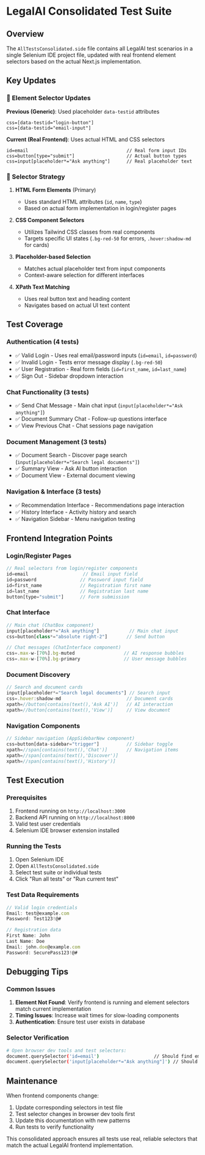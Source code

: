 # LegalAI Consolidated Test Suite

## Overview

The `AllTestsConsolidated.side` file contains all LegalAI test scenarios in a single Selenium IDE project file, updated with real frontend element selectors based on the actual Next.js implementation.

## Key Updates

### 🔄 Element Selector Updates

**Previous (Generic)**: Used placeholder `data-testid` attributes
```
css=[data-testid="login-button"]
css=[data-testid="email-input"]
```

**Current (Real Frontend)**: Uses actual HTML and CSS selectors
```
id=email                                    // Real form input IDs
css=button[type="submit"]                   // Actual button types
css=input[placeholder*="Ask anything"]      // Real placeholder text
```

### 🎯 Selector Strategy

1. **HTML Form Elements** (Primary)
   - Uses standard HTML attributes (`id`, `name`, `type`)
   - Based on actual form implementation in login/register pages

2. **CSS Component Selectors**
   - Utilizes Tailwind CSS classes from real components
   - Targets specific UI states (`.bg-red-50` for errors, `.hover:shadow-md` for cards)

3. **Placeholder-based Selection**
   - Matches actual placeholder text from input components
   - Context-aware selection for different interfaces

4. **XPath Text Matching**
   - Uses real button text and heading content
   - Navigates based on actual UI text content

## Test Coverage

### Authentication (4 tests)
- ✅ Valid Login - Uses real email/password inputs (`id=email`, `id=password`)
- ✅ Invalid Login - Tests error message display (`.bg-red-50`)
- ✅ User Registration - Real form fields (`id=first_name`, `id=last_name`)
- ✅ Sign Out - Sidebar dropdown interaction

### Chat Functionality (3 tests)
- ✅ Send Chat Message - Main chat input (`input[placeholder*="Ask anything"]`)
- ✅ Document Summary Chat - Follow-up questions interface
- ✅ View Previous Chat - Chat sessions page navigation

### Document Management (3 tests)
- ✅ Document Search - Discover page search (`input[placeholder*="Search legal documents"]`)
- ✅ Summary View - Ask AI button interaction
- ✅ Document View - External document viewing

### Navigation & Interface (3 tests)
- ✅ Recommendation Interface - Recommendations page interaction
- ✅ History Interface - Activity history and search
- ✅ Navigation Sidebar - Menu navigation testing

## Frontend Integration Points

### Login/Register Pages
```javascript
// Real selectors from login/register components
id=email                    // Email input field
id=password                // Password input field
id=first_name              // Registration first name
id=last_name               // Registration last name
button[type="submit"]      // Form submission
```

### Chat Interface
```javascript
// Main chat (ChatBox component)
input[placeholder*="Ask anything"]           // Main chat input
css=button[class*="absolute right-2"]       // Send button

// Chat messages (ChatInterface component)
css=.max-w-[70%].bg-muted                  // AI response bubbles
css=.max-w-[70%].bg-primary                // User message bubbles
```

### Document Discovery
```javascript
// Search and document cards
input[placeholder*="Search legal documents"] // Search input
css=.hover:shadow-md                        // Document cards
xpath=//button[contains(text(),'Ask AI')]   // AI interaction
xpath=//button[contains(text(),'View')]     // View document
```

### Navigation Components
```javascript
// Sidebar navigation (AppSidebarNew component)
css=button[data-sidebar="trigger"]          // Sidebar toggle
xpath=//span[contains(text(),'Chat')]       // Navigation items
xpath=//span[contains(text(),'Discover')]
xpath=//span[contains(text(),'History')]
```

## Test Execution

### Prerequisites
1. Frontend running on `http://localhost:3000`
2. Backend API running on `http://localhost:8000`
3. Valid test user credentials
4. Selenium IDE browser extension installed

### Running the Tests
1. Open Selenium IDE
2. Open `AllTestsConsolidated.side`
3. Select test suite or individual tests
4. Click "Run all tests" or "Run current test"

### Test Data Requirements
```javascript
// Valid login credentials
Email: test@example.com
Password: Test123!@#

// Registration data
First Name: John
Last Name: Doe
Email: john.doe@example.com
Password: SecurePass123!@#
```

## Debugging Tips

### Common Issues
1. **Element Not Found**: Verify frontend is running and element selectors match current implementation
2. **Timing Issues**: Increase wait times for slow-loading components
3. **Authentication**: Ensure test user exists in database

### Selector Verification
```bash
# Open browser dev tools and test selectors:
document.querySelector('id=email')                    // Should find email input
document.querySelector('input[placeholder*="Ask anything"]') // Should find chat input
```

## Maintenance

When frontend components change:
1. Update corresponding selectors in test file
2. Test selector changes in browser dev tools first
3. Update this documentation with new patterns
4. Run tests to verify functionality

This consolidated approach ensures all tests use real, reliable selectors that match the actual LegalAI frontend implementation.